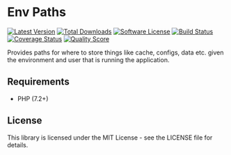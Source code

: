 Env Paths
=========

[![Latest Version](https://img.shields.io/packagist/v/bgreenacre/env-paths.svg?style=flat-square)](https://packagist.org/packages/bgreenacre/env-paths)
[![Total Downloads](https://img.shields.io/packagist/dt/bgreenacre/env-paths.svg?style=flat-square)](https://packagist.org/packages/bgreenacre/env-paths)
[![Software License](https://img.shields.io/badge/License-MIT-brightgreen.svg?style=flat-square)](LICENSE)
[![Build Status](https://img.shields.io/github/workflow/status/bgreenacre/env-paths/Tests/main.svg?style=flat-square)](https://github.com/bgreenacre/env-paths/actions?query=workflow%3ATests+branch%3Amain)
[![Coverage Status](https://img.shields.io/scrutinizer/coverage/g/bgreenacre/env-paths.svg?style=flat-square)](https://scrutinizer-ci.com/g/bgreenacre/env-paths/code-structure/)
[![Quality Score](https://img.shields.io/scrutinizer/g/bgreenacre/env-paths.svg?style=flat-square)](https://scrutinizer-ci.com/g/bgreenacre/env-paths)

Provides paths for where to store things like cache, configs, data etc. given the environment and user that is running the application.

Requirements
------------

 * PHP (7.2+)

License
-------

This library is licensed under the MIT License - see the LICENSE file
for details.
